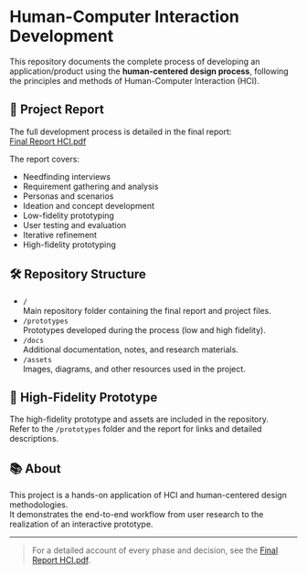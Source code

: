 # Human-Computer Interaction Development

This repository documents the complete process of developing an application/product using the **human-centered design process**, following the principles and methods of Human-Computer Interaction (HCI).

## 📄 Project Report

The full development process is detailed in the final report:  
[Final Report HCI.pdf](https://github.com/lfmvit/Human-Computer-Interaction-Development/blob/main/Final%20Report%20HCI.pdf)

The report covers:
- Needfinding interviews
- Requirement gathering and analysis
- Personas and scenarios
- Ideation and concept development
- Low-fidelity prototyping
- User testing and evaluation
- Iterative refinement
- High-fidelity prototyping

## 🛠️ Repository Structure

- `/`  
  Main repository folder containing the final report and project files.
- `/prototypes`  
  Prototypes developed during the process (low and high fidelity).
- `/docs`  
  Additional documentation, notes, and research materials.
- `/assets`  
  Images, diagrams, and other resources used in the project.

## 🚀 High-Fidelity Prototype

The high-fidelity prototype and assets are included in the repository.  
Refer to the `/prototypes` folder and the report for links and detailed descriptions.

## 📚 About

This project is a hands-on application of HCI and human-centered design methodologies.  
It demonstrates the end-to-end workflow from user research to the realization of an interactive prototype.

---

> For a detailed account of every phase and decision, see the [Final Report HCI.pdf](https://github.com/lfmvit/Human-Computer-Interaction-Development/blob/main/Final%20Report%20HCI.pdf).

```
